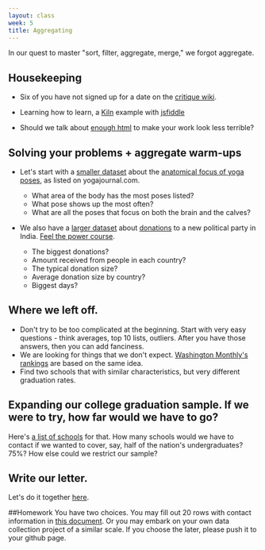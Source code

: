 ```yaml
---
layout: class
week: 5
title: Aggregating
---
```


In our quest to master "sort, filter, aggregate, merge," we forgot aggregate.

## Housekeeping
- Six of you have not signed up for a date on the [critique wiki](https://github.com/kpq/nyu-data-journalism-2014/wiki/Critique-Schedule). 

- Learning how to learn, a [Kiln](http://kiln.it/) example with [jsfiddle](http://jsfiddle.net/Y3Jp6/)

- Should we talk about [enough html](super-limited.html) to make your work look less terrible?

## Solving your problems + aggregate warm-ups

- Let's start with a [smaller dataset](yoga-journal-anatomical-focus.csv) about the [anatomical focus of yoga poses](http://www.yogajournal.com/poses/finder/anatomical_focus), as listed on yogajournal.com.
	* What area of the body has the most poses listed?
	* What pose shows up the most often?
	* What are all the poses that focus on both the brain and the calves?

- We also have a [larger dataset](aamaadmiparty.csv) about [donations](http://www.aamaadmiparty.org/donation-list) to a new political party in India. [Feel the power course](aamaadmipartyDonations.rb). 
	* The biggest donations?
	* Amount received from people in each country?
	* The typical donation size?
	* Average donation size by country?
	* Biggest days?

## Where we left off.
- Don't try to be too complicated at the beginning. Start with very easy questions - think averages, top 10 lists, outliers. After you have those answers, then you can add fanciness.
- We are looking for things that we don't expect. [Washington Monthly's rankings](http://www.washingtonmonthly.com/college_guide/rankings_2013/national_university_rank.php) are based on the same idea.
- Find two schools that with similar characteristics, but very different graduation rates.

## Expanding our college graduation sample. If we were to try, how far would we have to go?

Here's [a list of schools](../pieces-together-interviewing-data/list-of-schools.csv) for that. How many schools would we have to contact if we wanted to cover, say, half of the nation's undergraduates? 75%? How else could we restrict our sample?

## Write our letter.

Let's do it together [here](https://docs.google.com/document/d/1QVt45d0JfwLfa0RQtjULr68jZeWFKqEN6Ij4RU5sGVY/edit#).

##Homework
You have two choices. You may fill out 20 rows with contact information in [this document](https://docs.google.com/spreadsheet/ccc?key=0AvKWOz9eYW7ydGxfNnRGWnI4Vm9mT0thRnc2U2dSYWc#gid=0). Or you may embark on your own data collection project of a similar scale. If you choose the later, please push it to your github page.